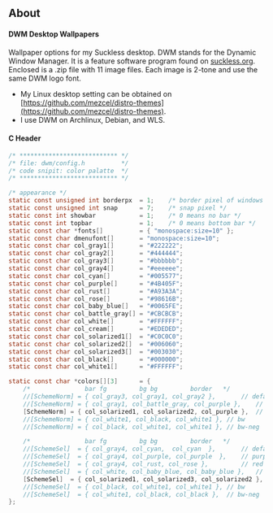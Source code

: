 ## About

#### DWM Desktop Wallpapers

Wallpaper options for my Suckless desktop.
DWM stands for the Dynamic Window Manager. It is a feature software program found on [suckless.org](https://dwm.suckless.org/).
Enclosed is a .zip file with 11 image files. Each image is 2-tone and use the same DWM logo font.

* My Linux desktop setting can be obtained on [https://github.com/mezcel/distro-themes](https://github.com/mezcel/distro-themes).
* I use DWM on Archlinux, Debian, and WLS.

#### C Header
```c
/* *************************** */
/* file: dwm/config.h          */
/* code snipit: color palatte  */
/* *************************** */

/* appearance */
static const unsigned int borderpx  = 1;	/* border pixel of windows */
static const unsigned int snap      = 7;	/* snap pixel */
static const int showbar            = 1;	/* 0 means no bar */
static const int topbar             = 1;	/* 0 means bottom bar */
static const char *fonts[]          = { "monospace:size=10" };
static const char dmenufont[]       = "monospace:size=10";
static const char col_gray1[]       = "#222222";
static const char col_gray2[]       = "#444444";
static const char col_gray3[]       = "#bbbbbb";
static const char col_gray4[]       = "#eeeeee";
static const char col_cyan[]        = "#005577";
static const char col_purple[]		= "#4B405F";
static const char col_rust[]		= "#A93A3A";
static const char col_rose[]		= "#98616B";
static const char col_baby_blue[]	= "#0065FE";
static const char col_battle_gray[]	= "#CBCBCB";
static const char col_white[]		= "#FFFFFF";
static const char col_cream[]		= "#EDEDED";
static const char col_solarized1[]	= "#C0C0C0";
static const char col_solarized2[]	= "#006060";
static const char col_solarized3[]	= "#003030";
static const char col_black[]		= "#000000";
static const char col_white1[]		= "#FFFFFF";

static const char *colors[][3]      = {
	/*               bar fg         bg bg         border   */
	//[SchemeNorm] = { col_gray3, col_gray1, col_gray2 },		// default theme
	//[SchemeNorm] = { col_gray1, col_battle_gray, col_purple },	// blue cream theme
	[SchemeNorm] = { col_solarized1, col_solarized2, col_purple },	// dark solarized theme
	//[SchemeNorm] = { col_white1, col_black, col_white1 },	// bw
	//[SchemeNorm] = { col_black, col_white1, col_white1 },	// bw-neg

	/*               bar fg         bg bg         border   */
	//[SchemeSel]  = { col_gray4, col_cyan,  col_cyan  },		// default theme
	//[SchemeSel]  = { col_gray4, col_purple, col_purple  },	// purple theme
	//[SchemeSel]  = { col_gray4, col_rust, col_rose },			// red theme
	//[SchemeSel]  = { col_white, col_baby_blue, col_baby_blue },	// blue cream theme
	[SchemeSel]  = { col_solarized1, col_solarized3, col_solarized2 },	// dark solarized theme
	//[SchemeSel]  = { col_black, col_white1, col_white1 },	// bw
	//[SchemeSel]  = { col_white1, col_black, col_black },	// bw-neg
};
```
